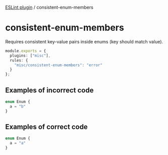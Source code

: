 [ESLint plugin](https://ilyub.github.io/eslint-plugin/) / consistent-enum-members

# consistent-enum-members

Requires consistent key-value pairs inside enums (key should match value).

```ts
module.exports = {
  plugins: ["misc"],
  rules: {
    "misc/consistent-enum-members": "error"
  }
};
```

## Examples of incorrect code

```ts
enum Enum {
  a = "b"
}
```

## Examples of correct code

```ts
enum Enum {
  a = "a"
}
```